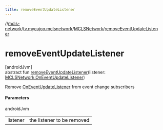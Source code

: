```yaml
---
title: removeEventUpdateListener
---
```

//[mcls-network](../../../index.html)/[tv.mycujoo.mclsnetwork](../index.html)/[MCLSNetwork](index.html)/[removeEventUpdateListener](remove-event-update-listener.html)



# removeEventUpdateListener



[androidJvm]\
abstract fun [removeEventUpdateListener](remove-event-update-listener.html)(listener: [MCLSNetwork.OnEventUpdateListener](-on-event-update-listener/index.html))



Remove [OnEventUpdateListener](-on-event-update-listener/index.html) from event change subscribers



#### Parameters


androidJvm

| | |
|---|---|
| listener | the listener to be removed |




